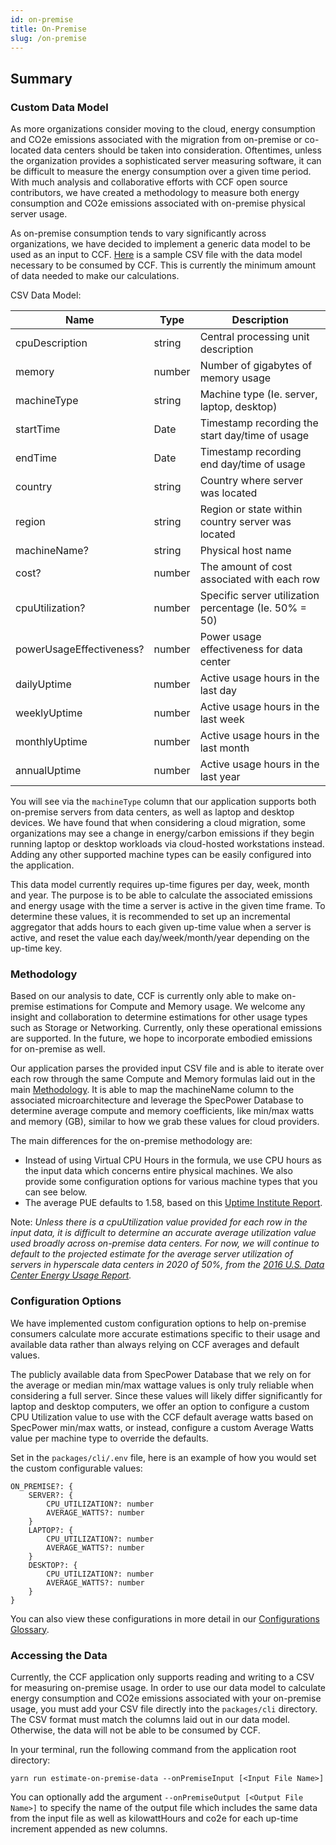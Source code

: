 ```yaml
---
id: on-premise
title: On-Premise
slug: /on-premise
---
```


## Summary

### Custom Data Model

As more organizations consider moving to the cloud, energy consumption and CO2e emissions associated with the migration from on-premise or co-located data centers should be taken into consideration. Oftentimes, unless the organization provides a sophisticated server measuring software, it can be difficult to measure the energy consumption over a given time period. With much analysis and collaborative efforts with CCF open source contributors, we have created a methodology to measure both energy consumption and CO2e emissions associated with on-premise physical server usage.

As on-premise consumption tends to vary significantly across organizations, we have decided to implement a generic data model to be used as an input to CCF. [Here](https://github.com/cloud-carbon-footprint/cloud-carbon-footprint/blob/trunk/packages/cli/src/__tests__/EstimateOnPremiseData/on_premise_data_input.test.csv) is a sample CSV file with the data model necessary to be consumed by CCF. This is currently the minimum amount of data needed to make our calculations.

CSV Data Model:

| Name | Type | Description |
| --------- | --------- | ----------- |
| cpuDescription | string | Central processing unit description |
| memory | number | Number of gigabytes of memory usage |
| machineType | string | Machine type (Ie. server, laptop, desktop) |
| startTime | Date | Timestamp recording the start day/time of usage |
| endTime | Date | Timestamp recording end day/time of usage |
| country | string | Country where server was located |
| region | string | Region or state within country server was located |
| machineName? | string | Physical host name |
| cost? | number | The amount of cost associated with each row |
| cpuUtilization? | number | Specific server utilization percentage (Ie. 50% = 50) |
| powerUsageEffectiveness? | number | Power usage effectiveness for data center |
| dailyUptime | number | Active usage hours in the last day |
| weeklyUptime | number | Active usage hours in the last week |
| monthlyUptime | number | Active usage hours in the last month |
| annualUptime | number | Active usage hours in the last year |

You will see via the `machineType` column that our application supports both on-premise servers from data centers, as well as laptop and desktop devices. We have found that when considering a cloud migration, some organizations may see a change in energy/carbon emissions if they begin running laptop or desktop workloads via cloud-hosted workstations instead. Adding any other supported machine types can be easily configured into the application.

This data model currently requires up-time figures per day, week, month and year. The purpose is to be able to calculate the associated emissions and energy usage with the time a server is active in the given time frame. To determine these values, it is recommended to set up an incremental aggregator that adds hours to each given up-time value when a server is active, and reset the value each day/week/month/year depending on the up-time key.


### Methodology

Based on our analysis to date, CCF is currently only able to make on-premise estimations for Compute and Memory usage. We welcome any insight and collaboration to determine estimations for other usage types such as Storage or Networking. Currently, only these operational emissions are supported. In the future, we hope to incorporate embodied emissions for on-premise as well.

Our application parses the provided input CSV file and is able to iterate over each row through the same Compute and Memory formulas laid out in the main [Methodology](https://www.cloudcarbonfootprint.org/docs/methodology). It is able to map the machineName column to the associated microarchitecture and leverage the SpecPower Database to determine average compute and memory coefficients, like min/max watts and memory (GB), similar to how we grab these values for cloud providers.

The main differences for the on-premise methodology are:

- Instead of using Virtual CPU Hours in the formula, we use CPU hours as the input data which concerns entire physical machines. We also provide some configuration options for various machine types that you can see below.
- The average PUE defaults to 1.58, based on this [Uptime Institute Report](https://journal.uptimeinstitute.com/data-center-pues-flat-since-2013/).


Note:
*Unless there is a cpuUtilization value provided for each row in the input data, it is difficult to determine an accurate average utilization value used broadly across on-premise data centers. For now, we will continue to default to the projected estimate for the average server utilization of servers in hyperscale data centers in 2020 of 50%, from the [2016 U.S. Data Center Energy Usage Report](https://eta.lbl.gov/publications/united-states-data-center-energy).*


### Configuration Options

We have implemented custom configuration options to help on-premise consumers calculate more accurate estimations specific to their usage and available data rather than always relying on CCF averages and default values.

The publicly available data from SpecPower Database that we rely on for the average or median min/max wattage values is only truly reliable when considering a full server. Since these values will likely differ significantly for laptop and desktop computers, we offer an option to configure a custom CPU Utilization value to use with the CCF default average watts based on SpecPower min/max watts, or instead, configure a custom Average Watts value per machine type to override the defaults.

Set in the `packages/cli/.env` file, here is an example of how you would set the custom configurable values:

```
ON_PREMISE?: {
    SERVER?: {
        CPU_UTILIZATION?: number
        AVERAGE_WATTS?: number
    }
    LAPTOP?: {
        CPU_UTILIZATION?: number
        AVERAGE_WATTS?: number
    }
    DESKTOP?: {
        CPU_UTILIZATION?: number
        AVERAGE_WATTS?: number
    }
}
```
You can also view these configurations in more detail in our [Configurations Glossary](https://www.cloudcarbonfootprint.org/docs/configurations-glossary#optionally-set-these-custom-configurations-for-on-premise-calculations).

### Accessing the Data

Currently, the CCF application only supports reading and writing to a CSV for measuring on-premise usage. In order to use our data model to calculate energy consumption and CO2e emissions associated with your on-premise usage, you must add your CSV file directly into the `packages/cli` directory. The CSV format must match the columns laid out in our data model. Otherwise, the data will not be able to be consumed by CCF.

In your terminal, run the following command from the application root directory:

`yarn run estimate-on-premise-data --onPremiseInput [<Input File Name>]`

You can optionally add the argument `--onPremiseOutput [<Output File Name>]` to specify the name of the output file which includes the same data from the input file as well as kilowattHours and co2e for each up-time increment appended as new columns.
